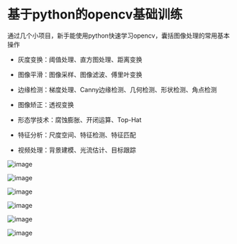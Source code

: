 # 基于python的opencv基础训练

通过几个小项目，新手能使用python快速学习opencv，囊括图像处理的常用基本操作

+ 灰度变换：阈值处理、直方图处理、距离变换

+ 图像平滑：图像采样、图像滤波、傅里叶变换

+ 边缘检测：梯度处理、Canny边缘检测、几何检测、形状检测、角点检测

+ 图像矫正：透视变换

+ 形态学技术：腐蚀膨胀、开闭运算、Top-Hat

+ 特征分析：尺度空间、特征检测、特征匹配

+ 视频处理：背景建模、光流估计、目标跟踪

![image](https://github.com/Ayonveig/pycv-training/blob/main/1.template_match/resImgs/tmpRect.png)

![image](https://github.com/Ayonveig/pycv-training/blob/main/1.template_match/resImgs/cardGrad.png)

![image](https://github.com/Ayonveig/pycv-training/blob/main/1.template_match/resImgs/result.png)

![image](https://github.com/Ayonveig/pycv-training/blob/main/2.image_warp/resImgs/result.png)

![image](https://github.com/Ayonveig/pycv-training/blob/main/3.image_stitch/resImgs/keypointmatcher.png)

![image](https://github.com/Ayonveig/pycv-training/blob/main/4.sheet_evaluate/resImgs/grade.png)
